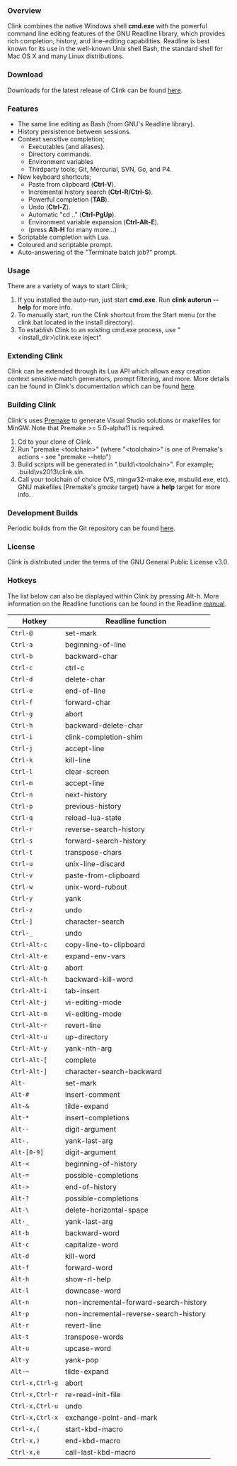 ### Overview

Clink combines the native Windows shell **cmd.exe** with the powerful command line editing features of the GNU Readline library, which provides rich completion, history, and line-editing capabilities. Readline is best known for its use in the well-known Unix shell Bash, the standard shell for Mac OS X and many Linux distributions.

### Download

Downloads for the latest release of Clink can be found [here](https://github.com/mridgers/clink/releases).

### Features

- The same line editing as Bash (from GNU's Readline library).
- History persistence between sessions.
- Context sensitive completion;
    - Executables (and aliases).
    - Directory commands.
    - Environment variables
    - Thirdparty tools; Git, Mercurial, SVN, Go, and P4.
- New keyboard shortcuts;
    - Paste from clipboard (**Ctrl-V**).
    - Incremental history search (**Ctrl-R/Ctrl-S**).
    - Powerful completion (**TAB**).
    - Undo (**Ctrl-Z**).
    - Automatic "cd .." (**Ctrl-PgUp**).
    - Environment variable expansion (**Ctrl-Alt-E**).
    - (press **Alt-H** for many more...)
- Scriptable completion with Lua.
- Coloured and scriptable prompt.
- Auto-answering of the "Terminate batch job?" prompt.

### Usage

There are a variety of ways to start Clink;

1. If you installed the auto-run, just start **cmd.exe**. Run **clink autorun --help** for more info.
2. To manually start, run the Clink shortcut from the Start menu (or the clink.bat located in the install directory).
3. To establish Clink to an existing cmd.exe process, use "&lt;install_dir&gt;\clink.exe inject"

### Extending Clink

Clink can be extended through its Lua API which allows easy creation context sensitive match generators, prompt filtering, and more. More details can be found in Clink's documentation which can be found [here](https://github.com/mridgers/clink/blob/master/docs/clink.md).

### Building Clink

Clink's uses [Premake](http://premake.github.io) to generate Visual Studio solutions or makefiles for MinGW. Note that Premake >= 5.0-alpha11 is required.

1. Cd to your clone of Clink.
2. Run "premake &lt;toolchain&gt;" (where "&lt;toolchain&gt;" is one of Premake's actions - see "premake --help")
3. Build scripts will be generated in ".build\\&lt;toolchain&gt;\". For example; .build\vs2013\clink.sln.
4. Call your toolchain of choice (VS, mingw32-make.exe, msbuild.exe, etc). GNU makefiles (Premake's *gmake* target) have a **help** target for more info.

### Development Builds

Periodic builds from the Git repository can be found [here](https://www.dropbox.com/sh/hqbrpkf0dpmmizq/gGX4XWAWIA).

### License

Clink is distributed under the terms of the GNU General Public License v3.0.

### Hotkeys

The list below can also be displayed within Clink by pressing Alt-h. More information on the Readline functions can be found in the Readline [manual](http://tinyurl.com/oum26rp).

| Hotkey          | Readline function                      |
|-----------------|----------------------------------------|
| `Ctrl-@`        | set-mark                               |
| `Ctrl-a`        | beginning-of-line                      |
| `Ctrl-b`        | backward-char                          |
| `Ctrl-c`        | ctrl-c                                 |
| `Ctrl-d`        | delete-char                            |
| `Ctrl-e`        | end-of-line                            |
| `Ctrl-f`        | forward-char                           |
| `Ctrl-g`        | abort                                  |
| `Ctrl-h`        | backward-delete-char                   |
| `Ctrl-i`        | clink-completion-shim                  |
| `Ctrl-j`        | accept-line                            |
| `Ctrl-k`        | kill-line                              |
| `Ctrl-l`        | clear-screen                           |
| `Ctrl-m`        | accept-line                            |
| `Ctrl-n`        | next-history                           |
| `Ctrl-p`        | previous-history                       |
| `Ctrl-q`        | reload-lua-state                       |
| `Ctrl-r`        | reverse-search-history                 |
| `Ctrl-s`        | forward-search-history                 |
| `Ctrl-t`        | transpose-chars                        |
| `Ctrl-u`        | unix-line-discard                      |
| `Ctrl-v`        | paste-from-clipboard                   |
| `Ctrl-w`        | unix-word-rubout                       |
| `Ctrl-y`        | yank                                   |
| `Ctrl-z`        | undo                                   |
| `Ctrl-]`        | character-search                       |
| `Ctrl-_`        | undo                                   |
| `Ctrl-Alt-c`    | copy-line-to-clipboard                 |
| `Ctrl-Alt-e`    | expand-env-vars                        |
| `Ctrl-Alt-g`    | abort                                  |
| `Ctrl-Alt-h`    | backward-kill-word                     |
| `Ctrl-Alt-i`    | tab-insert                             |
| `Ctrl-Alt-j`    | vi-editing-mode                        |
| `Ctrl-Alt-m`    | vi-editing-mode                        |
| `Ctrl-Alt-r`    | revert-line                            |
| `Ctrl-Alt-u`    | up-directory                           |
| `Ctrl-Alt-y`    | yank-nth-arg                           |
| `Ctrl-Alt-[`    | complete                               |
| `Ctrl-Alt-]`    | character-search-backward              |
| `Alt-`          | set-mark                               |
| `Alt-#`         | insert-comment                         |
| `Alt-&`         | tilde-expand                           |
| `Alt-*`         | insert-completions                     |
| `Alt--`         | digit-argument                         |
| `Alt-.`         | yank-last-arg                          |
| `Alt-[0-9]`     | digit-argument                         |
| `Alt-<`         | beginning-of-history                   |
| `Alt-=`         | possible-completions                   |
| `Alt->`         | end-of-history                         |
| `Alt-?`         | possible-completions                   |
| `Alt-\`         | delete-horizontal-space                |
| `Alt-_`         | yank-last-arg                          |
| `Alt-b`         | backward-word                          |
| `Alt-c`         | capitalize-word                        |
| `Alt-d`         | kill-word                              |
| `Alt-f`         | forward-word                           |
| `Alt-h`         | show-rl-help                           |
| `Alt-l`         | downcase-word                          |
| `Alt-n`         | non-incremental-forward-search-history |
| `Alt-p`         | non-incremental-reverse-search-history |
| `Alt-r`         | revert-line                            |
| `Alt-t`         | transpose-words                        |
| `Alt-u`         | upcase-word                            |
| `Alt-y`         | yank-pop                               |
| `Alt-~`         | tilde-expand                           |
| `Ctrl-x,Ctrl-g` | abort                                  |
| `Ctrl-x,Ctrl-r` | re-read-init-file                      |
| `Ctrl-x,Ctrl-u` | undo                                   |
| `Ctrl-x,Ctrl-x` | exchange-point-and-mark                |
| `Ctrl-x,(`      | start-kbd-macro                        |
| `Ctrl-x,)`      | end-kbd-macro                          |
| `Ctrl-x,e`      | call-last-kbd-macro                    |

<!-- vim: ft=markdown
-->
